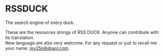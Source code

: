 # RSSDUCK
The search engine of every duck. 

These are the resources strings of RSS DUCK. Anyone can contribute with its translation.<br>
New language are also very welcome. For any request or just to recall me your name: my25mb@aol.com.

